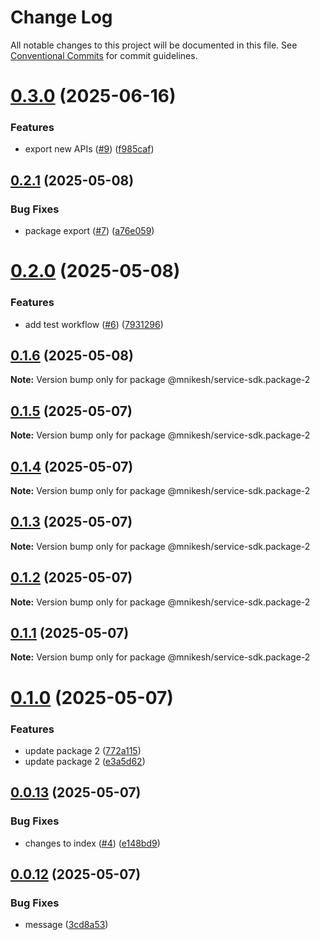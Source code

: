 # Change Log

All notable changes to this project will be documented in this file.
See [Conventional Commits](https://conventionalcommits.org) for commit guidelines.

# [0.3.0](https://github.com/nikeshmhr/lerna-package-exploration/compare/@mnikesh/service-sdk.package-2@0.2.1...@mnikesh/service-sdk.package-2@0.3.0) (2025-06-16)


### Features

* export new APIs ([#9](https://github.com/nikeshmhr/lerna-package-exploration/issues/9)) ([f985caf](https://github.com/nikeshmhr/lerna-package-exploration/commit/f985caf4f6e41afb551d4d9db5b35316511962de))





## [0.2.1](https://github.com/nikeshmhr/lerna-package-exploration/compare/@mnikesh/service-sdk.package-2@0.2.0...@mnikesh/service-sdk.package-2@0.2.1) (2025-05-08)


### Bug Fixes

* package export ([#7](https://github.com/nikeshmhr/lerna-package-exploration/issues/7)) ([a76e059](https://github.com/nikeshmhr/lerna-package-exploration/commit/a76e05994d98442394c226be5ce669ff483ed224))





# [0.2.0](https://github.com/nikeshmhr/lerna-package-exploration/compare/@mnikesh/service-sdk.package-2@0.1.6...@mnikesh/service-sdk.package-2@0.2.0) (2025-05-08)


### Features

* add test workflow ([#6](https://github.com/nikeshmhr/lerna-package-exploration/issues/6)) ([7931296](https://github.com/nikeshmhr/lerna-package-exploration/commit/7931296e77b99f248d01e5cbb0549b40b3e980d6))





## [0.1.6](https://github.com/nikeshmhr/lerna-package-exploration/compare/@mnikesh/service-sdk.package-2@0.1.5...@mnikesh/service-sdk.package-2@0.1.6) (2025-05-08)

**Note:** Version bump only for package @mnikesh/service-sdk.package-2






## [0.1.5](https://github.com/nikeshmhr/lerna-package-exploration/compare/@mnikesh/service-sdk.package-2@0.1.4...@mnikesh/service-sdk.package-2@0.1.5) (2025-05-07)

**Note:** Version bump only for package @mnikesh/service-sdk.package-2





## [0.1.4](https://github.com/nikeshmhr/lerna-package-exploration/compare/@mnikesh/service-sdk.package-2@0.1.3...@mnikesh/service-sdk.package-2@0.1.4) (2025-05-07)

**Note:** Version bump only for package @mnikesh/service-sdk.package-2





## [0.1.3](https://github.com/nikeshmhr/lerna-package-exploration/compare/@mnikesh/service-sdk.package-2@0.1.2...@mnikesh/service-sdk.package-2@0.1.3) (2025-05-07)

**Note:** Version bump only for package @mnikesh/service-sdk.package-2





## [0.1.2](https://github.com/nikeshmhr/lerna-package-exploration/compare/@mnikesh/service-sdk.package-2@0.1.1...@mnikesh/service-sdk.package-2@0.1.2) (2025-05-07)

**Note:** Version bump only for package @mnikesh/service-sdk.package-2





## [0.1.1](https://github.com/nikeshmhr/lerna-package-exploration/compare/@mnikesh/service-sdk.package-2@0.1.0...@mnikesh/service-sdk.package-2@0.1.1) (2025-05-07)

**Note:** Version bump only for package @mnikesh/service-sdk.package-2





# [0.1.0](https://github.com/nikeshmhr/lerna-package-exploration/compare/@mnikesh/service-sdk.package-2@0.0.13...@mnikesh/service-sdk.package-2@0.1.0) (2025-05-07)


### Features

* update package 2 ([772a115](https://github.com/nikeshmhr/lerna-package-exploration/commit/772a115481fc76103797b4f0bc70c78c5d0ca5d0))
* update package 2 ([e3a5d62](https://github.com/nikeshmhr/lerna-package-exploration/commit/e3a5d628e7a230b7dfa60cca19d6ab757cdc041f))





## [0.0.13](https://github.com/nikeshmhr/lerna-package-exploration/compare/@mnikesh/service-sdk.package-2@0.0.12...@mnikesh/service-sdk.package-2@0.0.13) (2025-05-07)


### Bug Fixes

* changes to index ([#4](https://github.com/nikeshmhr/lerna-package-exploration/issues/4)) ([e148bd9](https://github.com/nikeshmhr/lerna-package-exploration/commit/e148bd9bb1e5afc9f9524fc1bee71c44c2b58b3d))





## [0.0.12](https://github.com/nikeshmhr/lerna-package-exploration/compare/@mnikesh/service-sdk.package-2@0.0.11...@mnikesh/service-sdk.package-2@0.0.12) (2025-05-07)


### Bug Fixes

* message ([3cd8a53](https://github.com/nikeshmhr/lerna-package-exploration/commit/3cd8a533dc878508e6eb2cccab2a089d2face5b5))
